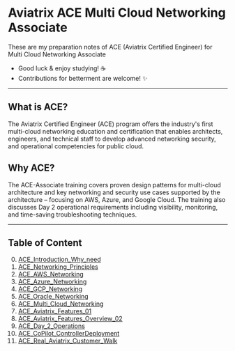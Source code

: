 # Aviatrix ACE Multi Cloud Networking Associate 
These are my preparation notes of ACE (Aviatrix Certified Engineer) for Multi Cloud Networking Associate

- Good luck & enjoy studying! :coffee: 
- Contributions for betterment are welcome! :sparkles:


---------------------------------------------------------------------------------------------------------------------------------------------------

## What is ACE? 
The Aviatrix Certified Engineer (ACE) program offers the industry's first multi-cloud networking education and certification that enables architects, engineers, and technical staff to develop advanced networking security, and operational competencies for public cloud.

## Why ACE?
The ACE-Associate training covers proven design patterns for multi-cloud architecture and key networking and security use cases supported by the architecture – focusing on AWS, Azure, and Google Cloud. The training also discusses Day 2 operational requirements including visibility, monitoring, and time-saving troubleshooting techniques.
</br>

-------------------------------------------------------------------------------------------
## **Table of Content**

0. [ACE_Introduction_Why_need](https://github.com/engineerbaz/Aviatrix_MultiCloudNetworking/blob/main/0_ACE_Introduction_Why_need.md) 
1. [ACE_Networking_Principles](https://github.com/engineerbaz/Aviatrix_MultiCloudNetworking/blob/main/1_ACE_Networking_Principles.md)
2. [ACE_AWS_Networking](https://github.com/engineerbaz/Aviatrix_MultiCloudNetworking/blob/main/2_ACE_AWS_Networking.md)
3. [ACE_Azure_Networking](https://github.com/engineerbaz/Aviatrix_MultiCloudNetworking/blob/main/3_ACE_Azure_Networking.md)
4. [ACE_GCP_Networking](https://github.com/engineerbaz/Aviatrix_MultiCloudNetworking/blob/main/4_ACE_GCP_Networking.md)
5. [ACE_Oracle_Networking](https://github.com/engineerbaz/Aviatrix_MultiCloudNetworking/blob/main/5_ACE_Oracle_Networking.md)
6. [ACE_Multi_Cloud_Networking](https://github.com/engineerbaz/Aviatrix_MultiCloudNetworking/blob/main/6_ACE_Multi_Cloud_Networking.md)
7. [ACE_Aviatrix_Features_01](https://github.com/engineerbaz/Aviatrix_MultiCloudNetworking/blob/main/7_ACE_Aviatrix_Features_01.md)
8. [ACE_Aviatrix_Features_Overview_02](https://github.com/engineerbaz/Aviatrix_MultiCloudNetworking/blob/main/8_ACE_Aviatrix_Features_Overview_02.md)
9. [ACE_Day_2_Operations](https://github.com/engineerbaz/Aviatrix_MultiCloudNetworking/blob/main/9_ACE_Day_2_Operations.md)
10. [ACE_CoPilot_ControllerDeployment](https://github.com/engineerbaz/Aviatrix_MultiCloudNetworking/blob/main/10_ACE_CoPilot_%20ControllerDeployment.md)
11. [ACE_Real_Aviatrix_Customer_Walk](https://github.com/engineerbaz/Aviatrix_MultiCloudNetworking/blob/main/11_ACE_Real_Aviatrix_Customer_Walk.md)

